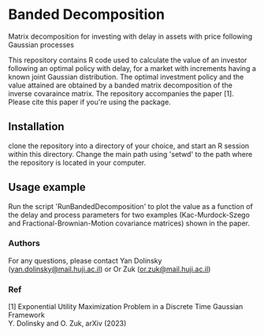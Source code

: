 # Banded Decomposition
Matrix decomposition for investing with delay in assets with price following Gaussian processes

This repository contains R code used to calculate the value of an investor following an optimal policy with delay, 
for a market with increments having a known joint Gaussian distribution. 
The optimal investment policy and the value attained are obtained by a banded matrix decomposition of the inverse covaraince matrix.
The repository accompanies the paper [1]. Please cite this paper if you're using the package. 

## Installation
clone the repository into a directory of your choice, and start an R session within this directory. 
Change the main path using 'setwd' to the path where the repository is located in your computer. 

## Usage example 
Run the script 'RunBandedDecomposition' to plot the value as a function of the delay and process parameters for 
two examples (Kac-Murdock-Szego and Fractional-Brownian-Motion covariance matrices) shown in the paper. 


### Authors
For any questions, please contact Yan Dolinsky (yan.dolinsky@mail.huji.ac.il) or Or Zuk (or.zuk@mail.huji.ac.il)


### Ref
[1] Exponential Utility Maximization Problem in a Discrete Time Gaussian Framework <br>
Y. Dolinsky and O. Zuk, arXiv (2023)<br>
 
